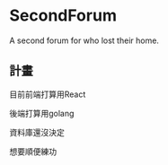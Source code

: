 # SecondForum
A second forum for who lost their home.

## 計畫

目前前端打算用React

後端打算用golang

資料庫還沒決定

想要順便練功
